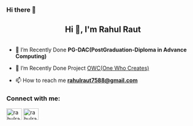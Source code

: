 ### Hi there 👋


<h2 align="center">Hi 👋, I'm Rahul Raut</h2>

<!-- <h3 align="center">A passionate Full Stack Developer as well Software Tester</h3>

<!-- L<p align="left"> <img src="https://komarev.com/ghpvc/?username=rohitmore31&label=Profile%20views&color=0e75b6&style=flat" alt="rohitmore31" /> </p>
 -->
<p align="left"> <a href="https://twitter.com/" target="blank"><img src="https://img.shields.io/twitter/follow/?logo=twitter&style=for-the-badge" alt="" /></a> </p>


- 🌱 I’m Recently Done **PG-DAC(PostGraduation-Diploma in Advance Computing)**

- 🌱 I’m Recently Done Project [OWC(One Who Creates)](https://frontend-gold-two.vercel.app/)
<!-- - 🌱 And Another One Project is [FoodDelivery](https://frontend-gold-two.vercel.app/) -->

- 📫 How to reach me **rahulraut7588@gmail.com**

<!-- <p>📌 Living in a Dynamic world 🌎 creates motivation for me to create a Dynamic Application. I am Passionate 😊 about such Front-end and Backend Technologies which involve to create such kind of apllication. Learning these Technologies and getting Better day by day is my Motive. I'm Self Motivated, Quick Learner and always keen to upskill myself by learning new things whenever I get a chance. 
Now currently, I am Looking for an opportunity to work in a challenging environment where I can to utilize my skills and knowledge for development of organization.🏏 As well 😀. </p>
 -->
<!-- <h3 align="left">Languages and Tools:</h3>
<p > 
 
  <a href="https://www.w3.org/html/" target="_blank" rel="noreferrer"> <img src="https://raw.githubusercontent.com/devicons/devicon/master/icons/html5/html5-original-wordmark.svg" alt="html5" width="40" height="40"/> </a>  <a href="https://www.w3schools.com/css/" target="_blank" rel="noreferrer"> <img src="https://raw.githubusercontent.com/devicons/devicon/master/icons/css3/css3-original-wordmark.svg" alt="css3" width="40" height="40"/> </a> <a href="https://getbootstrap.com" target="_blank" rel="noreferrer"> <img src="https://raw.githubusercontent.com/devicons/devicon/master/icons/bootstrap/bootstrap-plain-wordmark.svg" alt="bootstrap" width="40" height="40"/> </a><a href="https://reactjs.org/" target="_blank" rel="noreferrer"> <img src="https://raw.githubusercontent.com/devicons/devicon/master/icons/react/react-original-wordmark.svg" alt="react" width="40" height="40"/> </a>
    
  <a href="https://www.java.com" target="_blank" rel="noreferrer"> <img src="https://raw.githubusercontent.com/devicons/devicon/master/icons/java/java-original.svg" alt="java" width="40" height="40"/> </a> <a href="https://developer.mozilla.org/en-US/docs/Web/JavaScript" target="_blank" rel="noreferrer"> <img src="https://raw.githubusercontent.com/devicons/devicon/master/icons/javascript/javascript-original.svg" alt="javascript" width="40" height="40"/> </a> <a href="https://www.cprogramming.com/" target="_blank" rel="noreferrer"> <img src="https://raw.githubusercontent.com/devicons/devicon/master/icons/c/c-original.svg" alt="c" width="40" height="40"/> </a> <a href="https://www.w3schools.com/cs/" target="_blank" rel="noreferrer"> <img src="https://raw.githubusercontent.com/devicons/devicon/master/icons/csharp/csharp-original.svg" alt="csharp" width="40" height="40"/> </a> 
  
<a href="https://spring.io/" target="_blank" rel="noreferrer"> <img src="https://www.vectorlogo.zone/logos/springio/springio-icon.svg" alt="spring" width="40" height="40"/> </a>  <a href="https://nodejs.org" target="_blank" rel="noreferrer"> <img src="https://raw.githubusercontent.com/devicons/devicon/master/icons/nodejs/nodejs-original-wordmark.svg" alt="nodejs" width="40" height="40"/> </a> <a href="https://expressjs.com" target="_blank" rel="noreferrer"> <img src="https://raw.githubusercontent.com/devicons/devicon/master/icons/express/express-original-wordmark.svg" alt="express" width="40" height="40"/> </a><a href="https://dotnet.microsoft.com/" target="_blank" rel="noreferrer"> <img src="https://raw.githubusercontent.com/devicons/devicon/master/icons/dot-net/dot-net-original-wordmark.svg" alt="dotnet" width="40" height="40"/> </a>

<a href="https://www.mongodb.com/" target="_blank" rel="noreferrer"> <img src="https://raw.githubusercontent.com/devicons/devicon/master/icons/mongodb/mongodb-original-wordmark.svg" alt="mongodb" width="40" height="40"/> </a><a href="https://www.mysql.com/" target="_blank" rel="noreferrer"> <img src="https://raw.githubusercontent.com/devicons/devicon/master/icons/mysql/mysql-original-wordmark.svg" alt="mysql" width="40" height="40"/> </a>
  
  <a href="https://postman.com" target="_blank" rel="noreferrer"> <img src="https://www.vectorlogo.zone/logos/getpostman/getpostman-icon.svg" alt="postman" width="40" height="40"/> </a> 
  
 </p>
 -->
<!-- <p><img align="left" src="https://github-readme-stats.vercel.app/api/top-langs?username=rohitmore31&show_icons=true&locale=en&layout=compact" alt="rohitmore31" /></p> -->

<!-- <p>&nbsp;<img align="center" src="https://github-readme-stats.vercel.app/api?username=rohitmore31&show_icons=true&locale=en" alt="rohitmore31" /></p> -->

<h3 align="left">Connect with me:</h3>
<p align="left">
<a href=https://www.linkedin.com/in/rahul-raut-367250196/ target="blank"><img align="center" src="https://raw.githubusercontent.com/rahuldkjain/github-profile-readme-generator/master/src/images/icons/Social/linked-in-alt.svg" alt="rahulraut" height="30" width="40" /></a>
<a href="https://leetcode.com/Rahul-n/" target="blank"><img align="center" src="https://raw.githubusercontent.com/rahuldkjain/github-profile-readme-generator/master/src/images/icons/Social/leet-code.svg" alt="rahulraut" height="30" width="40" /></a>
</p>


